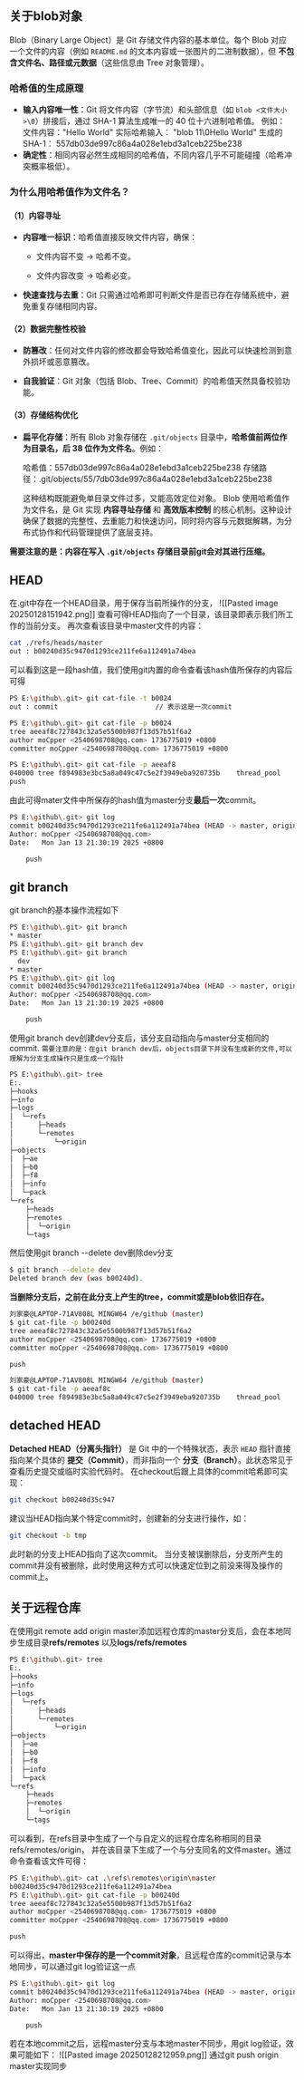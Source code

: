 
## 关于blob对象
Blob（Binary Large Object）是 Git 存储文件内容的基本单位。每个 Blob 对应一个文件的内容（例如 `README.md` 的文本内容或一张图片的二进制数据），但 **不包含文件名、路径或元数据**（这些信息由 Tree 对象管理）。
### 哈希值的生成原理
- **输入内容唯一性**：Git 将文件内容（字节流）和头部信息（如 `blob <文件大小>\0`）拼接后，通过 SHA-1 算法生成唯一的 40 位十六进制哈希值。
    例如：
    文件内容："Hello World"
    实际哈希输入： "blob 11\0Hello World"
    生成的 SHA-1： 557db03de997c86a4a028e1ebd3a1ceb225be238
- **确定性**：相同内容必然生成相同的哈希值，不同内容几乎不可能碰撞（哈希冲突概率极低）。
### 为什么用哈希值作为文件名？
#### （1）**内容寻址**

- **内容唯一标识**：哈希值直接反映文件内容，确保：
    
    - 文件内容不变 → 哈希不变。
        
    - 文件内容改变 → 哈希必变。
        
- **快速查找与去重**：Git 只需通过哈希即可判断文件是否已存在存储系统中，避免重复存储相同内容。
#### （2）**数据完整性校验**

- **防篡改**：任何对文件内容的修改都会导致哈希值变化，因此可以快速检测到意外损坏或恶意篡改。
    
- **自我验证**：Git 对象（包括 Blob、Tree、Commit）的哈希值天然具备校验功能。
#### （3）**存储结构优化**

- **扁平化存储**：所有 Blob 对象存储在 `.git/objects` 目录中，**哈希值前两位作为目录名，后 38 位作为文件名**。例如：

    哈希值：557db03de997c86a4a028e1ebd3a1ceb225be238
    存储路径：.git/objects/55/7db03de997c86a4a028e1ebd3a1ceb225be238
    
    这种结构既能避免单目录文件过多，又能高效定位对象。
Blob 使用哈希值作为文件名，是 Git 实现 **内容寻址存储** 和 **高效版本控制** 的核心机制。这种设计确保了数据的完整性、去重能力和快速访问，同时将内容与元数据解耦，为分布式协作和代码管理提供了底层支持。

**需要注意的是：内容在写入 `.git/objects` 存储目录前git会对其进行压缩。**

## HEAD
在.git中存在一个HEAD目录，用于保存当前所操作的分支，
![[Pasted image 20250128151942.png]]
查看可得HEAD指向了一个目录，该目录即表示我们所工作的当前分支。
再次查看该目录中master文件的内容：
```bash
cat ./refs/heads/master
out : b00240d35c9470d1293ce211fe6a112491a74bea
```
可以看到这是一段hash值，我们使用git内置的命令查看该hash值所保存的内容后可得
```bash
PS E:\github\.git> git cat-file -t b0024
out : commit                        // 表示这是一次commit

PS E:\github\.git> git cat-file -p b0024
tree aeeaf8c727843c32a5e5500b987f13d57b51f6a2
author moCpper <2540698708@qq.com> 1736775019 +0800
committer moCpper <2540698708@qq.com> 1736775019 +0800

PS E:\github\.git> git cat-file -p aeeaf8
040000 tree f894983e3bc5a8a049c47c5e2f3949eba920735b    thread_pool
push
```
由此可得mater文件中所保存的hash值为master分支**最后一次**commit。
```bash
PS E:\github\.git> git log
commit b00240d35c9470d1293ce211fe6a112491a74bea (HEAD -> master, origin/master)
Author: moCpper <2540698708@qq.com>
Date:   Mon Jan 13 21:30:19 2025 +0800

    push
```
## git branch
git branch的基本操作流程如下
```bash
PS E:\github\.git> git branch
* master
PS E:\github\.git> git branch dev
PS E:\github\.git> git branch
  dev
* master
PS E:\github\.git> git log
commit b00240d35c9470d1293ce211fe6a112491a74bea (HEAD -> master, origin/master, dev)
Author: moCpper <2540698708@qq.com>
Date:   Mon Jan 13 21:30:19 2025 +0800

    push
```
使用git branch dev创建dev分支后，该分支自动指向与master分支相同的commit.
`需要注意的是：在git branch dev后，objects目录下并没有生成新的文件,可以理解为分支生成操作只是生成一个指针`
```bash
PS E:\github\.git> tree
E:.
├─hooks
├─info
├─logs
│  └─refs
│      ├─heads
│      └─remotes
│          └─origin
├─objects
│  ├─ae
│  ├─b0
│  ├─f8
│  ├─info
│  └─pack
└─refs
    ├─heads
    ├─remotes
    │  └─origin
    └─tags
```
然后使用git branch --delete dev删除dev分支
```bash
$ git branch --delete dev
Deleted branch dev (was b00240d).
```
**当删除分支后，之前在此分支上产生的tree，commit或是blob依旧存在。**
```bash
刘家豪@LAPTOP-71AV808L MINGW64 /e/github (master)
$ git cat-file -p b00240d
tree aeeaf8c727843c32a5e5500b987f13d57b51f6a2
author moCpper <2540698708@qq.com> 1736775019 +0800
committer moCpper <2540698708@qq.com> 1736775019 +0800

push

刘家豪@LAPTOP-71AV808L MINGW64 /e/github (master)
$ git cat-file -p aeeaf8c
040000 tree f894983e3bc5a8a049c47c5e2f3949eba920735b    thread_pool
```

## detached HEAD
**Detached HEAD（分离头指针）** 是 Git 中的一个特殊状态，表示 `HEAD` 指针直接指向某个具体的 **提交（Commit）**，而非指向一个 **分支（Branch）**。此状态常见于查看历史提交或临时实验代码时。
在checkout后跟上具体的commit哈希即可实现：
```bash
git checkout b00240d35c947
```
建议当HEAD指向某个特定commit时，创建新的分支进行操作，如：
```bash
git checkout -b tmp
```
此时新的分支上HEAD指向了这次commit。
当分支被误删除后，分支所产生的commit并没有被删除，此时使用这种方式可以快速定位到之前没来得及操作的commit上。
## 关于远程仓库
在使用git remote add origin master添加远程仓库的master分支后，会在本地同步生成目录**refs/remotes**
以及**logs/refs/remotes**
```bash
PS E:\github\.git> tree
E:.
├─hooks
├─info
├─logs
│  └─refs
│      ├─heads
│      └─remotes
│          └─origin
├─objects
│  ├─ae
│  ├─b0
│  ├─f8
│  ├─info
│  └─pack
└─refs
    ├─heads
    ├─remotes
    │  └─origin
    └─tags
```
可以看到，在refs目录中生成了一个与自定义的远程仓库名称相同的目录refs/remotes/origin，
并在该目录下生成了一个与分支同名的文件master。通过命令查看该文件可得：
```bash
PS E:\github\.git> cat .\refs\remotes\origin\master
b00240d35c9470d1293ce211fe6a112491a74bea
PS E:\github\.git> git cat-file -p b00240d
tree aeeaf8c727843c32a5e5500b987f13d57b51f6a2
author moCpper <2540698708@qq.com> 1736775019 +0800
committer moCpper <2540698708@qq.com> 1736775019 +0800

push
```
可以得出，**master中保存的是一个commit对象**，且远程仓库的commit记录与本地同步，可以通过git log验证这一点
```bash
PS E:\github\.git> git log
commit b00240d35c9470d1293ce211fe6a112491a74bea (HEAD -> master, origin/master)
Author: moCpper <2540698708@qq.com>
Date:   Mon Jan 13 21:30:19 2025 +0800

    push
```
若在本地commit之后，远程master分支与本地master不同步，用git log验证，效果可能如下：
![[Pasted image 20250128212959.png]]
通过git push origin master实现同步
